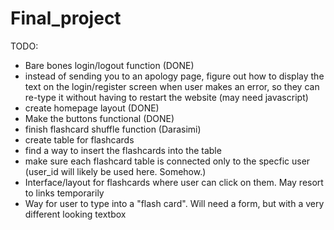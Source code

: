 # Final_project



TODO:

- Bare bones login/logout function (DONE)
- instead of sending you to an apology page, figure out how to display the text on the login/register screen when user makes an error, so they can re-type it without having to restart the website (may need javascript) 
- create homepage layout (DONE)
- Make the buttons functional (DONE)
- finish flashcard shuffle function (Darasimi)
- create table for flashcards
- find a way to insert the flashcards into the table
- make sure each flashcard table is connected only to the specfic user (user_id will likely be used here. Somehow.)
- Interface/layout for flashcards where user can click on them. May resort to links temporarily 
- Way for user to type into a "flash card". Will need a form, but with a very different looking textbox